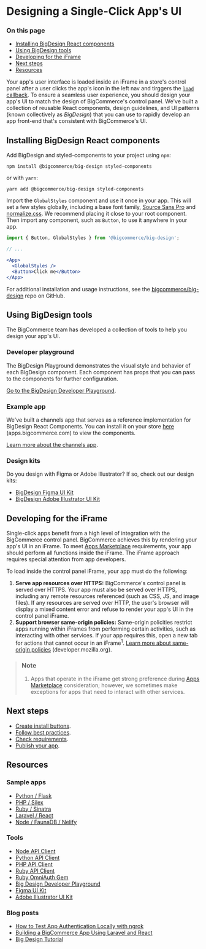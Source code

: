 # Designing a Single-Click App's UI

<div class="otp" id="no-index">

### On this page
- [Installing BigDesign React components](#installing-bigdesign-react-components)
- [Using BigDesign tools](#using-bigdesign-tools)
- [Developing for the iFrame](#developing-for-the-iframe)
- [Next steps](#next-steps)
- [Resources](#resources)

</div>

Your app's user interface is loaded inside an iFrame in a store's control panel after a user clicks the app's icon in the left nav and tirggers the [`load` callback](https://developer.bigcommerce.com/api-docs/apps/guide/callbacks). To ensure a seamless user experience, you should design your app's UI to match the design of BigCommerce's control panel. We've built a collection of reusable React components, design guidelines, and UI patterns (known collectively as *BigDesign*) that you can use to rapidly develop an app front-end that's consistent with BigCommerce's UI.

## Installing BigDesign React components

Add BigDesign and styled-components to your project using `npm`:

```shell
npm install @bigcommerce/big-design styled-components
```

or with `yarn`:

```shell
yarn add @bigcommerce/big-design styled-components
```

Import the `GlobalStyles` component and use it once in your app. This will set a few styles globally, including a base font family, [Source Sans Pro](https://fonts.google.com/specimen/Source+Sans+Pro) and [normalize.css](https://github.com/necolas/normalize.css/). We recommend placing it close to your root component. Then import any component, such as `Button`, to use it anywhere in your app.

```jsx
import { Button, GlobalStyles } from '@bigcommerce/big-design';

// ...

<App>
  <GlobalStyles />
  <Button>Click me</Button>
</App>
```

For additional installation and usage instructions, see the [bigcommerce/big-design](https://github.com/bigcommerce/big-design) repo on GitHub.

## Using BigDesign tools

The BigCommerce team has developed a collection of tools to help you design your app's UI.

### Developer playground
The BigDesign Playground demonstrates the visual style and behavior of each BigDesign component. Each component has props that you can pass to the components for further configuration.

[Go to the BigDesign Developer Playground](https://developer.bigcommerce.com/big-design/).

### Example app
We've built a channels app that serves as a reference implementation for BigDesign React Components. You can install it on your store [here](https://apps.bigcommerce.com/details/18212) (apps.bigcommerce.com) to view the components.

[Learn more about the channels app](https://github.com/bigcommerce/channels-app).

### Design kits

Do you design with Figma or Adobe Illustrator? If so, check out our design kits:
* [BigDesign Figma UI Kit](https://www.figma.com/file/jTVuUkiZ1j3rux8WHG4IKK/BigDesign-UI-Kit?node-id=0%3A1/duplicate)
* [BigDesign Adobe Illustrator UI Kit](https://design.bigcommerce.com/bigdesign-ui-kit)

## Developing for the iFrame

Single-click apps benefit from a high level of integration with the BigCommerce control panel. BigCommerce achieves this by rendering your app's UI in an iFrame. To meet [Apps Marketplace](https://www.bigcommerce.com/apps/) requirements, your app should perform all functions inside the iFrame. The iFrame approach requires special attention from app developers.

To load inside the control panel iFrame, your app must do the following:
1. **Serve app resources over HTTPS:** BigCommerce's control panel is served over HTTPS. Your app must also be served over HTTPS, including any remote resources referenced (such as CSS, JS, and image files). If any resources are served over HTTP, the user's browser will display a mixed content error and refuse to render your app's UI in the control panel iFrame.
2. **Support browser same-origin policies:** Same-origin policities restrict apps running within iFrames from performing certain activities, such as interacting with other services. If your app requires this, open a new tab for actions that cannot occur in an iFrame<sup>1</sup>. [Learn more about same-origin policies](https://developer.mozilla.org/en-US/docs/Web/Security/Same-origin_policy) (developer.mozilla.org).

<div class="HubBlock--callout">
<div class="CalloutBlock--info">
<div class="HubBlock-content">

<!-- theme: info -->

> ### Note
> 1. Apps that operate in the iFrame get strong preference during [Apps Marketplace](https://www.bigcommerce.com/apps/) consideration; however, we sometimes make exceptions for apps that need to interact with other services.

</div>
</div>
</div>

## Next steps
* [Create install buttons](https://developer.bigcommerce.com/api-docs/apps/guide/buttons).
* [Follow best practices](https://developer.bigcommerce.com/api-docs/apps/guid/best-practices).
* [Check requirements](https://developer.bigcommerce.com/api-docs/apps/guide/requirements).
* [Publish your app](https://developer.bigcommerce.com/api-docs/apps/guide/publish).

## Resources

### Sample apps
* [Python / Flask](https://github.com/bigcommerce/hello-world-app-python-flask)
* [PHP / Silex](https://github.com/bigcommerce/hello-world-app-php-silex)
* [Ruby / Sinatra](https://github.com/bigcommerce/hello-world-app-ruby-sinatra)
* [Laravel / React](https://github.com/bigcommerce/laravel-react-sample-app)
* [Node / FaunaDB / Nelify](https://github.com/bigcommerce/channels-app/)

### Tools
* [Node API Client](https://github.com/getconversio/node-bigcommerce)
* [Python API Client](https://github.com/bigcommerce/bigcommerce-api-python)
* [PHP API Client](https://github.com/bigcommerce/bigcommerce-api-php)
* [Ruby API Client](https://github.com/bigcommerce/bigcommerce-api-ruby)
* [Ruby OmniAuth Gem](https://github.com/bigcommerce/omniauth-bigcommerce)
* [Big Design Developer Playground](https://developer.bigcommerce.com/big-design/)
* [Figma UI Kit](https://www.figma.com/file/jTVuUkiZ1j3rux8WHG4IKK/BigDesign-UI-Kit?node-id=0%3A1/duplicate)
* [Adobe Illustrator UI Kit](https://design.bigcommerce.com/bigdesign-ui-kit)

### Blog posts
* [How to Test App Authentication Locally with ngrok](https://medium.com/bigcommerce-developer-blog/how-to-test-app-authentication-locally-with-ngrok-149150bfe4cf)
* [Building a BigCommerce App Using Laravel and React](https://medium.com/bigcommerce-developer-blog/building-a-bigcommerce-app-using-laravel-and-react-711ceceb5006)
* [Big Design Tutorial](https://medium.com/bigcommerce-developer-blog/bigdesign-build-native-looking-uis-with-the-bigcommerce-design-system-fb06a01a24f2)